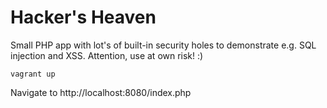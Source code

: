 Hacker's Heaven
===============

Small PHP app with lot's of built-in security holes to demonstrate e.g. SQL injection and XSS. Attention, use at own risk! :)

```
vagrant up
```

Navigate to http://localhost:8080/index.php